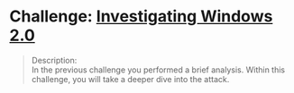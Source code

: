 # Challenge: [Investigating Windows 2.0](https://tryhackme.com/r/room/investigatingwindows2)
> Description:<br>In the previous challenge you performed a brief analysis. Within this challenge, you will take a deeper dive into the attack. 
